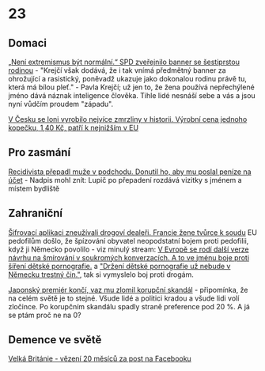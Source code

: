 # 23

## Domaci 

[„Není extremismus být normální.“ SPD zveřejnilo banner se šestiprstou rodinou](https://www.idnes.cz/zpravy/domaci/spd-kampan-politika-volby-kraje-rodina-sest-prstu-banner.A240813_165920_domaci_svm) - "Krejčí však dodává, že i tak vnímá předmětný banner za ohrožující a rasistický, poněvadž ukazuje jako dokonalou rodinu právě tu, která má bílou pleť." - Pavla Krejčí; už jen to, že žena používá nepřechýlené jméno dává náznak inteligence člověka. Tihle lidé nesnáší sebe a vás a jsou nyní vůdčím proudem "západu".

[V Česku se loni vyrobilo nejvíce zmrzliny v historii. Výrobní cena jednoho kopečku, 1,40 Kč, patří k nejnižším v EU](https://zpravy.kurzy.cz/780075-v-cesku-se-loni-vyrobilo-nejvice-zmrzliny-v-historii-vyrobni-cena-jednoho-kopecku-1-40-kc-patri/)

## Pro zasmání
[Recidivista přepadl muže v podchodu. Donutil ho, aby mu poslal peníze na účet](https://www.novinky.cz/clanek/krimi-recidivista-prepadl-muze-v-podchodu-donutil-ho-aby-mu-poslal-penize-na-ucet-40483931) - Nadpis mohl znít: Lupič po přepadení rozdává vizitky s jménem a místem bydliště

## Zahraniční

[Šifrovací aplikaci zneužívali drogoví dealeři. Francie žene tvůrce k soudu](https://www.novinky.cz/clanek/internet-a-pc-software-sifrovaci-aplikaci-zneuzivali-drogovi-dealeri-francie-zene-tvurce-k-soudu-40484021) EU pedofilům došlo, že špízování obyvatel neopodstatní bojem proti pedofilii, když ji Německo povolilo - viz minulý stream: [V Evropě se rodí další verze návrhu na šmírování v soukromých konverzacích. A to ve jménu boje proti šíření dětské pornografie.](https://echo24.cz/a/H9mfZ/zpravy-svet-navrh-eu-smirovani-zpravy-skenovani-soukromych-konverzaci) a ["Držení dětské pornografie už nebude v Německu trestný čin."](https://www.novinky.cz/clanek/zahranicni-nemecko-snizilo-tresty-za-drzeni-detske-pornografie-40472973), tak si vymyslelo boj proti drogám.

[Japonský premiér končí, vaz mu zlomil korupční skandál](https://www.novinky.cz/clanek/zahranicni-konci-v-politice-40484016) - připomínka, že na celém světě je to stejné. Všude lidé a politici kradou a všude lidi volí zločince. Po korupčním skandálu spadly straně preference pod 20 %. A já se ptám proč ne na 0?

## Demence ve světě
[Velká Británie - vězení 20 měsíců za post na Facebooku](https://www.youtube.com/shorts/16O8ZyCO94k)
